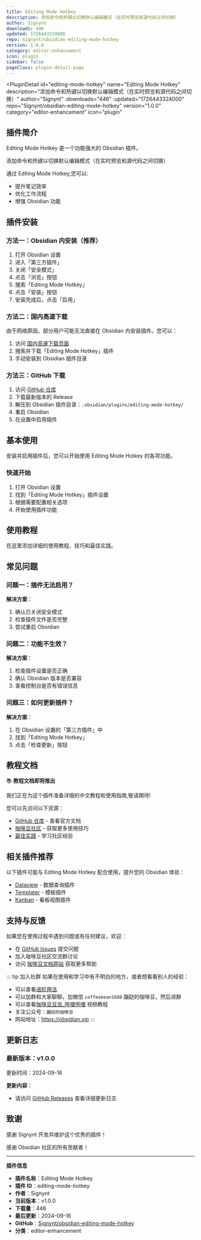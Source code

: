 ```yaml
---
title: Editing Mode Hotkey
description: 添加命令和热键以切换默认编辑模式（在实时预览和源代码之间切换）
author: Signynt
downloads: 446
updated: 1726443324000
repo: Signynt/obsidian-editing-mode-hotkey
version: 1.0.0
category: editor-enhancement
icon: plugin
sidebar: false
pageClass: plugin-detail-page
---
```


<PluginDetail
  id="editing-mode-hotkey"
  name="Editing Mode Hotkey"
  description="添加命令和热键以切换默认编辑模式（在实时预览和源代码之间切换）"
  author="Signynt"
  :downloads="446"
  :updated="1726443324000"
  repo="Signynt/obsidian-editing-mode-hotkey"
  version="1.0.0"
  category="editor-enhancement"
  icon="plugin"
>

<!-- AUTO_GENERATED_START -->
## 插件简介

Editing Mode Hotkey 是一个功能强大的 Obsidian 插件。

添加命令和热键以切换默认编辑模式（在实时预览和源代码之间切换）

通过 Editing Mode Hotkey,您可以:

- 提升笔记效率
- 优化工作流程
- 增强 Obsidian 功能

<!-- AUTO_GENERATED_END -->

<!-- AUTO_GENERATED_START -->
## 插件安装

### 方法一：Obsidian 内安装（推荐）

1. 打开 Obsidian 设置
2. 进入「第三方插件」
3. 关闭「安全模式」
4. 点击「浏览」按钮
5. 搜索「Editing Mode Hotkey」
6. 点击「安装」按钮
7. 安装完成后，点击「启用」

### 方法二：国内高速下载

由于网络原因，部分用户可能无法直接在 Obsidian 内安装插件。您可以：

1. 访问 [国内高速下载页面](/zh/documentation/obsidian-plugins-download.html)
2. 搜索并下载「Editing Mode Hotkey」插件
3. 手动安装到 Obsidian 插件目录

### 方法三：GitHub 下载

1. 访问 [GitHub 仓库](https://github.com/Signynt/obsidian-editing-mode-hotkey)
2. 下载最新版本的 Release
3. 解压到 Obsidian 插件目录：`.obsidian/plugins/editing-mode-hotkey/`
4. 重启 Obsidian
5. 在设置中启用插件

## 基本使用

安装并启用插件后，您可以开始使用 Editing Mode Hotkey 的各项功能。

### 快速开始

1. 打开 Obsidian 设置
2. 找到「Editing Mode Hotkey」插件设置
3. 根据需要配置相关选项
4. 开始使用插件功能

<!-- AUTO_GENERATED_END -->

<!-- CUSTOM_CONTENT_START:tutorial -->
## 使用教程

在这里添加详细的使用教程、技巧和最佳实践。

<!-- CUSTOM_CONTENT_END:tutorial -->

<!-- SHARED_CONTENT_START -->
## 常见问题

### 问题一：插件无法启用？

**解决方案**：
1. 确认已关闭安全模式
2. 检查插件文件是否完整
3. 尝试重启 Obsidian

### 问题二：功能不生效？

**解决方案**：
1. 检查插件设置是否正确
2. 确认 Obsidian 版本是否兼容
3. 查看控制台是否有错误信息

### 问题三：如何更新插件？

**解决方案**：
1. 在 Obsidian 设置的「第三方插件」中
2. 找到「Editing Mode Hotkey」
3. 点击「检查更新」按钮

## 教程文档

📚 **教程文档即将推出**

我们正在为这个插件准备详细的中文教程和使用指南,敬请期待!

您可以先访问以下资源：
- [GitHub 仓库](https://github.com/Signynt/obsidian-editing-mode-hotkey) - 查看官方文档
- [咖啡豆社区](/zh/bases/) - 获取更多使用技巧
- [最佳实践](/zh/best-practices/) - 学习社区经验

## 相关插件推荐

以下插件可能与 Editing Mode Hotkey 配合使用，提升您的 Obsidian 体验：

- [Dataview](/zh/plugins/dataview.html) - 数据查询插件
- [Templater](/zh/plugins/templater-obsidian.html) - 模板插件
- [Kanban](/zh/plugins/obsidian-kanban.html) - 看板视图插件

## 支持与反馈

如果您在使用过程中遇到问题或有任何建议，欢迎：

- 在 [GitHub Issues](https://github.com/Signynt/obsidian-editing-mode-hotkey/issues) 提交问题
- 加入咖啡豆社区交流群讨论
- 访问 [咖啡豆文档网站](https://obsidian.vip) 获取更多帮助

::: tip 加入社群
如果在使用和学习中有不明白的地方，或者想看看别人的经验：
- 可以查看[进阶用法](/zh/advanced)
- 可以加群和大家聊聊，加微信 `coffeebean1688` 蹦跶的咖啡豆，然后进群
- 可以查看[咖啡豆豆龙_哔哩哔哩](https://space.bilibili.com/618777356) 视频教程
- 关注公众号：`蹦跶的咖啡豆`
- 网站地址：https://obsidian.vip
:::
<!-- SHARED_CONTENT_END -->

<!-- AUTO_GENERATED_START -->
## 更新日志

### 最新版本：v1.0.0

更新时间：2024-09-16

**更新内容**：
- 请访问 [GitHub Releases](https://github.com/Signynt/obsidian-editing-mode-hotkey/releases) 查看详细更新日志

## 致谢

感谢 Signynt 开发并维护这个优秀的插件！

感谢 Obsidian 社区的所有贡献者！

---

**插件信息**
- **插件名称**：Editing Mode Hotkey
- **插件 ID**：editing-mode-hotkey
- **作者**：Signynt
- **当前版本**：v1.0.0
- **下载量**：446
- **最后更新**：2024-09-16
- **GitHub**：[Signynt/obsidian-editing-mode-hotkey](https://github.com/Signynt/obsidian-editing-mode-hotkey)
- **分类**：editor-enhancement
<!-- AUTO_GENERATED_END -->

</PluginDetail>

